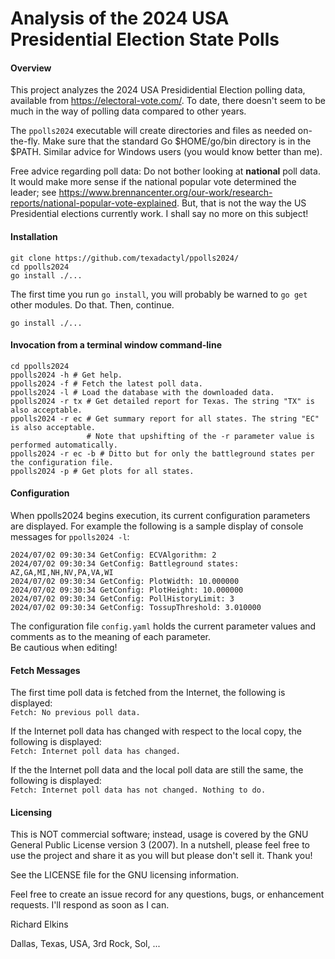 Analysis of the 2024 USA Presidential Election State Polls
==========================================================

#### Overview

This project analyzes the 2024 USA Presididential Election polling data, available from https://electoral-vote.com/.  To date, there doesn't seem to be much in the way of polling data compared to other years.

The ```ppolls2024``` executable will create directories and files as needed on-the-fly. Make sure that the standard Go $HOME/go/bin directory is in the $PATH. Similar advice for Windows users (you would know better than me).

Free advice regarding poll data: Do not bother looking at **national** poll data. It would make more sense if the national popular vote determined the leader; see https://www.brennancenter.org/our-work/research-reports/national-popular-vote-explained. But, that is not the way the US Presidential elections currently work. I shall say no more on this subject!

#### Installation

```
git clone https://github.com/texadactyl/ppolls2024/
cd ppolls2024
go install ./...
```
The first time you run ```go install```, you will probably be warned to ```go get``` other modules. Do that. Then, continue.
```
go install ./...
```

#### Invocation from a terminal window command-line

```
cd ppolls2024
ppolls2024 -h # Get help.
ppolls2024 -f # Fetch the latest poll data.
ppolls2024 -l # Load the database with the downloaded data.
ppolls2024 -r tx # Get detailed report for Texas. The string "TX" is also acceptable.
ppolls2024 -r ec # Get summary report for all states. The string "EC" is also acceptable.
                 # Note that upshifting of the -r parameter value is performed automatically.
ppolls2024 -r ec -b # Ditto but for only the battleground states per the configuration file.
ppolls2024 -p # Get plots for all states.
```

#### Configuration

When ppolls2024 begins execution, its current configuration parameters are displayed. For example the following is a sample display of console messages for ```ppolls2024 -l```:
```
2024/07/02 09:30:34 GetConfig: ECVAlgorithm: 2
2024/07/02 09:30:34 GetConfig: Battleground states: AZ,GA,MI,NH,NV,PA,VA,WI
2024/07/02 09:30:34 GetConfig: PlotWidth: 10.000000
2024/07/02 09:30:34 GetConfig: PlotHeight: 10.000000
2024/07/02 09:30:34 GetConfig: PollHistoryLimit: 3
2024/07/02 09:30:34 GetConfig: TossupThreshold: 3.010000
```

The configuration file ```config.yaml``` holds the current parameter values and comments as to the meaning of each parameter.
<br>
Be cautious when editing!

#### Fetch Messages

The first time poll data is fetched from the Internet, the following is displayed:
<br>
```Fetch: No previous poll data.```

If the Internet poll data has changed with respect to the local copy, the following is displayed:
<br>
```Fetch: Internet poll data has changed.```

If the the Internet poll data and the local poll data are still the same, the following is displayed:
<br>
```Fetch: Internet poll data has not changed. Nothing to do.```

#### Licensing

This is NOT commercial software; instead, usage is covered by the GNU General Public License version 3 (2007). In a nutshell, please feel free to use the project and share it as you will but please don't sell it. Thank you!

See the LICENSE file for the GNU licensing information.

Feel free to create an issue record for any questions, bugs, or enhancement requests. I'll respond as soon as I can.

Richard Elkins

Dallas, Texas, USA, 3rd Rock, Sol, ...
